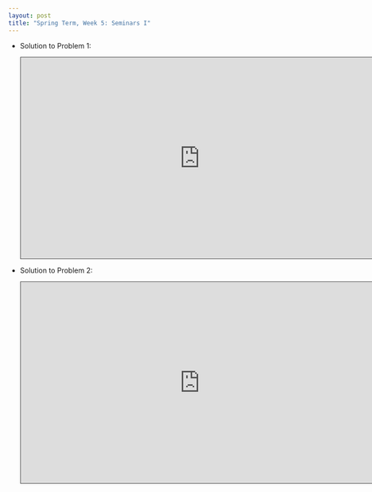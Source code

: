 ```yaml
---
layout: post
title: "Spring Term, Week 5: Seminars I"
---
```


- Solution to Problem 1: 

    <iframe src="https://york.cloud.panopto.eu/Panopto/Pages/Embed.aspx?id=0aa9f382-be33-4b78-839a-acc600f3ae9d&autoplay=false&offerviewer=false&showtitle=false&showbrand=false&captions=false&interactivity=all" height="405" width="720" style="border: 1px solid #464646;" allowfullscreen allow="autoplay"></iframe>

- Solution to Problem 2: 

    <iframe src="https://york.cloud.panopto.eu/Panopto/Pages/Embed.aspx?id=42665e40-e6b6-4b5d-b6e1-acc6012468d3&autoplay=false&offerviewer=false&showtitle=false&showbrand=false&captions=false&interactivity=all" height="405" width="720" style="border: 1px solid #464646;" allowfullscreen allow="autoplay"></iframe>